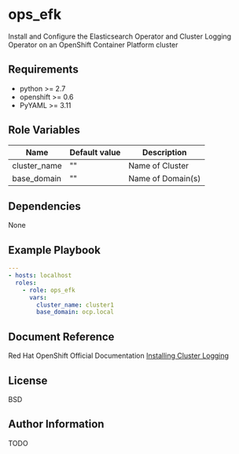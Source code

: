 ops_efk
=======

Install and Configure the Elasticsearch Operator and Cluster Logging Operator on an OpenShift Container Platform cluster

Requirements
------------

* python >= 2.7
* openshift >= 0.6
* PyYAML >= 3.11

Role Variables
--------------

| Name                          | Default value |               Description                    |
|-------------------------------|---------------|----------------------------------------------|
| cluster_name     | ""          | Name of Cluster |
| base_domain    | ""            | Name of Domain(s)                                    |

Dependencies
------------

None

Example Playbook
----------------

```yaml
---
- hosts: localhost
  roles:
    - role: ops_efk
      vars:
        cluster_name: cluster1
        base_domain: ocp.local
```

Document Reference
------------------
Red Hat OpenShift Official Documentation [Installing Cluster Logging](https://docs.openshift.com/container-platform/latest/logging/cluster-logging-deploying.html#cluster-logging-deploy-cli_cluster-logging-deploying)

License
-------

BSD

Author Information
------------------

TODO